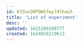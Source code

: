 ```yaml
---
id: K33un3RPQWSfwyl9lhoLh
title: 'List of experiment'
desc: ''
updated: 1625208398777
created: 1624856219613
---
```




